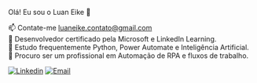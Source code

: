 Olá! Eu sou o Luan Eike 👋

📫 Contate-me luaneike.contato@gmail.com  
🥇 Desenvolvedor certificado pela Microsoft e LinkedIn Learning.  
📘 Estudo frequentemente Python, Power Automate e Inteligência Artificial.  
🧠 Procuro ser um profissional em Automação de RPA e fluxos de trabalho.  
  
  
[![Linkedin](caminho-da-imagem)](https://www.linkedin.com/in/luan-eike-50964b216/) [![Email](caminho-da-imagem)](mailto:luaneike.contato@gmail.com)
